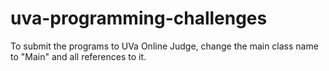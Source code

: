 # uva-programming-challenges
To submit the programs to UVa Online Judge, change the main class name to "Main" and all references to it.